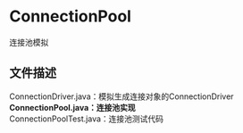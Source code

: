 # ConnectionPool
连接池模拟
## 文件描述
ConnectionDriver.java：模拟生成连接对象的ConnectionDriver</br>
**ConnectionPool.java：连接池实现**</br>
ConnectionPoolTest.java：连接池测试代码
